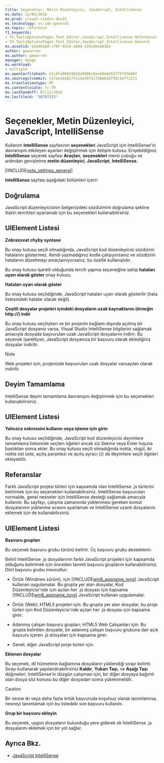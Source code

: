 ```yaml
---
title: Seçenekler, Metin Düzenleyici, JavaScript, IntelliSense
ms.date: 11/04/2016
ms.prod: visual-studio-dev15
ms.technology: vs-ide-general
ms.topic: reference
f1_keywords:
- VS.ToolsOptionsPages.Text_Editor.JavaScript.Intellisense.References
- VS.ToolsOptionsPages.Text_Editor.JavaScript.Intellisense.General
ms.assetid: b4a9816d-cf87-4dc6-a8d4-1591d6a48103
author: gewarren
ms.author: gewarren
manager: douge
ms.workload:
- multiple
ms.openlocfilehash: b1c8fa80029618a9686c6eeddebb537757356d8f
ms.sourcegitcommit: c57ae28181ffe14a30731736661bf59c3eff1211
ms.translationtype: MT
ms.contentlocale: tr-TR
ms.lasthandoff: 07/11/2018
ms.locfileid: "38797515"
---
```

# <a name="options-text-editor-javascript-intellisense"></a>Seçenekler, Metin Düzenleyici, JavaScript, IntelliSense
Kullanım **IntelliSense** sayfasının **seçenekleri** JavaScript için IntelliSense'in davranışını etkileyen ayarları değiştirmek için iletişim kutusu. Erişebildiğiniz **IntelliSense** seçerek sayfası **Araçları**, **seçenekleri** menü çubuğu ve ardından genişletme **metin düzenleyici**,  **JavaScript**, **IntelliSense.**

[!INCLUDE[note_settings_general](../../data-tools/includes/note_settings_general_md.md)]

**IntelliSense** sayfası aşağıdaki bölümleri içerir:

## <a name="validation"></a>Doğrulama
 JavaScript düzenleyicisinin belgenizdeki sözdizimini doğrulama şekline ilişkin tercihleri ayarlamak için bu seçenekleri kullanabilirsiniz.

## <a name="uielement-list"></a>UIElement Listesi
 **Zobrazovat chyby syntaxe**

 Bu onay kutusu seçili olmadığında, JavaScript kod düzenleyicisi sözdizimi hatalarını göstermez. Kendi yazmadığınız kodla çalışıyorsanız ve sözdizimi hatalarını düzeltmeyi amaçlamıyorsanız, bu özellik kullanışlıdır.

 Bu onay kutusu işaretli olduğunda tercih yapma seçeneğine sahip **hataları uyarı olarak göster** onay kutusu.

 **Hataları uyarı olarak göster**

 Bu onay kutusu seçildiğinde, JavaScript hataları uyarı olarak gösterilir (hata listesindeki hatalar olarak değil).

 **Çeşitli dosyalar projeleri içindeki dosyaların uzak kaynaklarını (örneğin http://) indir**

 Bu onay kutusu seçiliyken ve bir projenin bağlamı dışında açılmış bir JavaScript dosyanız varsa, Visual Studio IntelliSense bilgilerini sağlamak amacıyla dosyada başvurulan uzak JavaScript dosyalarını indirir. Bu seçenek işaretliyse, JavaScript dosyanıza bir başvuru olarak eklediğiniz dosyalar indirilir.

> [!NOTE]
> Web projeleri için, projenizde başvurulan uzak dosyalar varsayılan olarak indirilir.


## <a name="statement-completion"></a>Deyim Tamamlama
 IntelliSense deyim tamamlama davranışını değiştirmek için bu seçenekleri kullanabilirsiniz.

## <a name="uielement-list"></a>UIElement Listesi
 **Yalnızca sekmesini kullanın veya işleme için girin**

 Bu onay kutusu seçildiğinde, JavaScript kod düzenleyicisi deyimlere tamamlama listesinde seçilen öğeleri ancak siz Sekme veya Enter tuşuna bastıktan sonra ekler. Bu onay kutusu seçili olmadığında nokta, virgül, iki nokta üst üste, açılış parantezi ve açılış ayracı ({) da deyimlere seçili öğeleri ekleyebilir.

## <a name="references"></a>Referanslar
 Farklı JavaScript projesi türleri için kapsamda olan IntelliSense .js türlerini belirtmek için bu seçenekleri kullanabilirsiniz. IntelliSense başvuruları normalde, genel nesneler için IntelliSense desteği sağlamak amacıyla kullanılır. Bu sayfayı, çalışma zamanında yüklenmesi gereken komut dosyalarının yüklenme sırasını ayarlamak ve IntelliSense uzantı dosyalarını eklemek için de kullanabilirsiniz.

## <a name="uielement-list"></a>UIElement Listesi
 **Başvuru grupları**

 Bu seçenek başvuru grubu türünü belirtir. Üç başvuru grubu desteklenir:

 Belirli IntelliSense .js dosyalarının farklı JavaScript projeleri için kapsamda olduğunu belirtmek için önceden tanımlı başvuru gruplarını kullanabilirsiniz. Dört başvuru grubu mevcuttur:

-   Örtük (Windows *sürüm*), için [!INCLUDE[win8_appname_long](../../debugger/includes/win8_appname_long_md.md)] JavaScript kullanan uygulamalar. Bu grupta yer alan dosyalar, Kod Düzenleyicisi'nde için açılan her .js dosyası için kapsama [!INCLUDE[win8_appname_long](../../debugger/includes/win8_appname_long_md.md)] JavaScript kullanan uygulamalar.

-   Örtük (Web); HTML5 projeleri için. Bu grupta yer alan dosyalar, bu proje türleri için Kod Düzenleyicisi'nde açılan her .js dosyası için kapsama girer.

-   Adanmış çalışan başvuru grupları; HTML5 Web Çalışanları için. Bu grupta belirtilen dosyalar, bir adanmış çalışan başvuru grubuna dair açık başvuru içeren .js dosyaları için kapsama girer.

-   Genel; diğer JavaScript proje türleri için.

**Eklenen dosyalar**

Bu seçenek, dil hizmetinin bağlamına dosyaların yüklendiği sırayı belirtir. Sırayı kullanarak yapılandırabilirsiniz **Kaldır**, **Yukarı Taşı**, ve **Aşağı Taşı** düğmeleri. IntelliSense'in düzgün çalışması için, bir diğer dosyaya bağımlı olan dosya söz konusu bu diğer dosyadan sonra yüklenmelidir.

> [!CAUTION]
> Bir nesne iki veya daha fazla örtük başvuruda koşulsuz olarak tanımlanırsa, nesneyi tanımlamak için bu listedeki son başvuru kullanılır.


**Grup bir başvuru ekleyin**

Bu seçenek, uygun dosyaların bulunduğu yere giderek ek IntelliSense .js dosyalarını eklemek için bir yol sağlar.

## <a name="see-also"></a>Ayrıca Bkz.

- [JavaScript IntelliSense](../../ide/javascript-intellisense.md)